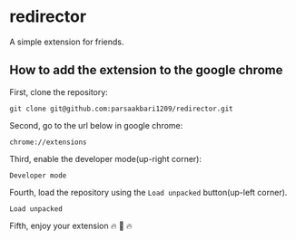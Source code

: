 # redirector
A simple extension for friends.

## How to add the extension to the google chrome
First, clone the repository:  
```
git clone git@github.com:parsaakbari1209/redirector.git
```
Second, go to the url below in google chrome:  
```
chrome://extensions
```
Third, enable the developer mode(up-right corner):
```
Developer mode
```
Fourth, load the repository using the `Load unpacked` button(up-left corner). 
```
Load unpacked
```

Fifth, enjoy your extension :fire: :beers: :fire:
